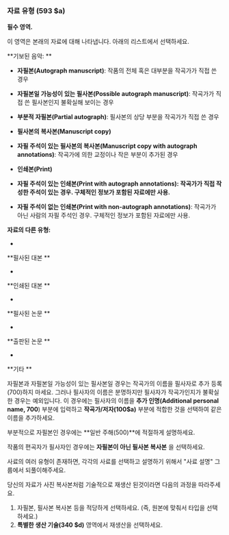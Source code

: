 ### 자료 유형 (593 $a)

**필수 영역.**

이 영역은 본래의 자료에 대해 나타냅니다. 아래의 리스트에서 선택하세요.

**기보된 음악: **

- **자필본(Autograph manuscript)**: 작품의 전체 혹은 대부분을 작곡가가 직접 쓴 경우
- **자필본일 가능성이 있는 필사본(Possible autograph manuscript)**: 작곡가가 직접 쓴 필사본인지 불확실해 보이는 경우

- **부분적 자필본(Partial autograph)**: 필사본의 상당 부분을 작곡가가 직접 쓴 경우
- **필사본의 복사본(Manuscript copy)**

- **자필 주석이 있는 필사본의 복사본(Manuscript copy with autograph annotations)**: 작곡가에 의한 교정이나 작은 부분이 추가된 경우  

- **인쇄본(Print)**

- **자필 주석이 있는 인쇄본(Print with autograph annotations): 작곡가가 직접 작성한 주석이 있는 경우. 구체적인 정보가 포함된 자료에만 사용.**

- **자필 주석이 없는 인쇄본(Print with non-autograph annotations)**: 작곡가가 아닌 사람의 자필 주석인 경우. 구체적인 정보가 포함된 자료에만 사용.

**자료의 다른 유형:**

-

**필사된 대본 **

-

**인쇄된 대본 **

-

**필사된 논문 **

-

**출판된 논문 **

-

**기타 **

자필본과 자필본일 가능성이 있는 필사본일 경우는 작곡가의 이름을 필사자로 추가 등록(700)하지 마세요. 그러나 필사자의 이름은 분명하지만 필사자가 작곡가인지가 불확실한 경우는 예외입니다. 이 경우에는 필사자의 이름을 **추가 인명(Additional personal name, 700**) 부분에 입력하고 **작곡가/저자(100$a)** 부분에 적합한 것을 선택하여 같은 이름을 추가하세요.  

부분적으로 자필본인 경우에는 **일반 주해(500)**에 적절하게 설명하세요.

작품의 편곡자가 필사자인 경우에는 **자필본이 아닌 필사본 복사본** 을 선택하세요.

사료의 여러 유형이 존재하면, 각각의 사료를 선택하고 설명하기 위해서 "사료 설명" 그룹에서 되풀이해주세요.

당신의 자료가 사진 복사본처럼 기술적으로 재생산 된것이라면 다음의 과정을 따라주세요.

1. 자필본, 필사본 복사본 등을 적당하게 선택하세요. (즉, 원본에 맞춰서 타입을 선택하세요.)
2. **특별한 생산 기술(340 $d)** 영역에서 재생산을 선택하세요.
